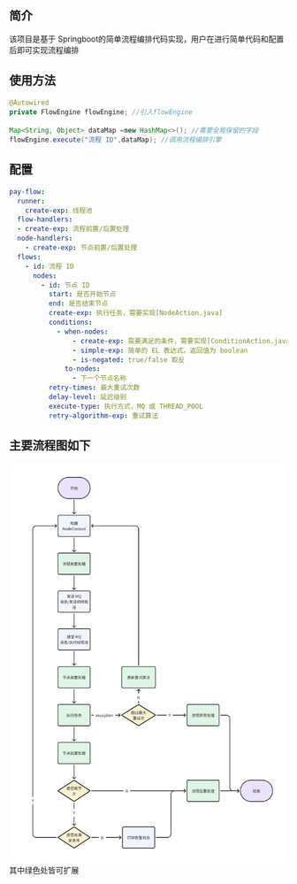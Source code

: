 ## 简介
该项目是基于 Springboot的简单流程编排代码实现，用户在进行简单代码和配置后即可实现流程编排
## 使用方法
```java
@Autowired
private FlowEngine flowEngine; //引入flowEngine

Map<String, Object> dataMap =new HashMap<>(); //需要全局保留的字段
flowEngine.execute("流程 ID",dataMap); //调用流程编排引擎
```
## 配置
```yaml
pay-flow:
  runner:
    create-exp: 线程池
  flow-handlers:
  - create-exp: 流程前置/后置处理
  node-handlers:
    - create-exp: 节点前置/后置处理
  flows:
    - id: 流程 ID
      nodes:
        - id: 节点 ID
          start: 是否开始节点
          end: 是否结束节点
          create-exp: 执行任务，需要实现[NodeAction.java]
          conditions:
            - when-nodes:
                - create-exp: 需要满足的条件，需要实现[ConditionAction.java]
                - simple-exp: 简单的 EL 表达式，返回值为 boolean
                - is-negated: true/false 取反
              to-nodes:
                - 下一个节点名称
          retry-times: 最大重试次数
          delay-level: 延迟级别
          execute-type: 执行方式，MQ 或 THREAD_POOL
          retry-algorithm-exp: 重试算法
```


## 主要流程图如下
![](src/main/resources/image/flow_readme.png)
其中绿色处皆可扩展